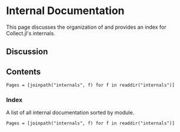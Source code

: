 # Internal Documentation

This page discusses the organization of and provides an index for Collect.jl's internals.

## Discussion



## Contents

```@contents
Pages = [joinpath("internals", f) for f in readdir("internals")]
```

### Index

A list of all internal documentation sorted by module.

```@index
Pages = [joinpath("internals", f) for f in readdir("internals")]
```
